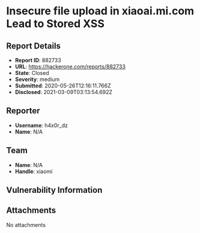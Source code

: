 # Insecure file upload in xiaoai.mi.com Lead to Stored  XSS

## Report Details
- **Report ID**: 882733
- **URL**: https://hackerone.com/reports/882733
- **State**: Closed
- **Severity**: medium
- **Submitted**: 2020-05-26T12:16:11.766Z
- **Disclosed**: 2021-03-09T03:13:54.692Z

## Reporter
- **Username**: h4x0r_dz
- **Name**: N/A

## Team
- **Name**: N/A
- **Handle**: xiaomi

## Vulnerability Information


## Attachments
No attachments
